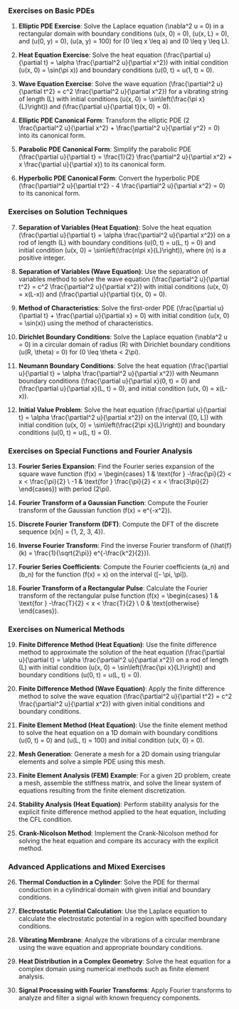 ### Exercises on Basic PDEs

1. **Elliptic PDE Exercise**: 
   Solve the Laplace equation \(\nabla^2 u = 0\) in a rectangular domain with boundary conditions \(u(x, 0) = 0\), \(u(x, L) = 0\), and \(u(0, y) = 0\), \(u(a, y) = 100\) for \(0 \leq x \leq a\) and \(0 \leq y \leq L\).

2. **Heat Equation Exercise**: 
   Solve the heat equation \(\frac{\partial u}{\partial t} = \alpha \frac{\partial^2 u}{\partial x^2}\) with initial condition \(u(x, 0) = \sin(\pi x)\) and boundary conditions \(u(0, t) = u(1, t) = 0\).

3. **Wave Equation Exercise**: 
   Solve the wave equation \(\frac{\partial^2 u}{\partial t^2} = c^2 \frac{\partial^2 u}{\partial x^2}\) for a vibrating string of length \(L\) with initial conditions \(u(x, 0) = \sin\left(\frac{\pi x}{L}\right)\) and \(\frac{\partial u}{\partial t}(x, 0) = 0\).

4. **Elliptic PDE Canonical Form**: 
   Transform the elliptic PDE \(2 \frac{\partial^2 u}{\partial x^2} + \frac{\partial^2 u}{\partial y^2} = 0\) into its canonical form.

5. **Parabolic PDE Canonical Form**: 
   Simplify the parabolic PDE \(\frac{\partial u}{\partial t} = \frac{1}{2} \frac{\partial^2 u}{\partial x^2} + x \frac{\partial u}{\partial x}\) to its canonical form.

6. **Hyperbolic PDE Canonical Form**: 
   Convert the hyperbolic PDE \(\frac{\partial^2 u}{\partial t^2} - 4 \frac{\partial^2 u}{\partial x^2} = 0\) to its canonical form.

### Exercises on Solution Techniques

7. **Separation of Variables (Heat Equation)**: 
   Solve the heat equation \(\frac{\partial u}{\partial t} = \alpha \frac{\partial^2 u}{\partial x^2}\) on a rod of length \(L\) with boundary conditions \(u(0, t) = u(L, t) = 0\) and initial condition \(u(x, 0) = \sin\left(\frac{n\pi x}{L}\right)\), where \(n\) is a positive integer.

8. **Separation of Variables (Wave Equation)**: 
   Use the separation of variables method to solve the wave equation \(\frac{\partial^2 u}{\partial t^2} = c^2 \frac{\partial^2 u}{\partial x^2}\) with initial conditions \(u(x, 0) = x(L-x)\) and \(\frac{\partial u}{\partial t}(x, 0) = 0\).

9. **Method of Characteristics**: 
   Solve the first-order PDE \(\frac{\partial u}{\partial t} + \frac{\partial u}{\partial x} = 0\) with initial condition \(u(x, 0) = \sin(x)\) using the method of characteristics.

10. **Dirichlet Boundary Conditions**: 
    Solve the Laplace equation \(\nabla^2 u = 0\) in a circular domain of radius \(R\) with Dirichlet boundary conditions \(u(R, \theta) = 0\) for \(0 \leq \theta < 2\pi\).

11. **Neumann Boundary Conditions**: 
    Solve the heat equation \(\frac{\partial u}{\partial t} = \alpha \frac{\partial^2 u}{\partial x^2}\) with Neumann boundary conditions \(\frac{\partial u}{\partial x}(0, t) = 0\) and \(\frac{\partial u}{\partial x}(L, t) = 0\), and initial condition \(u(x, 0) = x(L-x)\).

12. **Initial Value Problem**: 
    Solve the heat equation \(\frac{\partial u}{\partial t} = \alpha \frac{\partial^2 u}{\partial x^2}\) on the interval \([0, L]\) with initial condition \(u(x, 0) = \sin\left(\frac{2\pi x}{L}\right)\) and boundary conditions \(u(0, t) = u(L, t) = 0\).

### Exercises on Special Functions and Fourier Analysis

13. **Fourier Series Expansion**: 
    Find the Fourier series expansion of the square wave function \(f(x) = \begin{cases} 
    1 & \text{for } -\frac{\pi}{2} < x < \frac{\pi}{2} \\
    -1 & \text{for } \frac{\pi}{2} < x < \frac{3\pi}{2} 
    \end{cases}\) with period \(2\pi\).

14. **Fourier Transform of a Gaussian Function**: 
    Compute the Fourier transform of the Gaussian function \(f(x) = e^{-x^2}\).

15. **Discrete Fourier Transform (DFT)**: 
    Compute the DFT of the discrete sequence \(x[n] = \{1, 2, 3, 4\}\).

16. **Inverse Fourier Transform**: 
    Find the inverse Fourier transform of \(\hat{f}(k) = \frac{1}{\sqrt{2\pi}} e^{-\frac{k^2}{2}}\).

17. **Fourier Series Coefficients**: 
    Compute the Fourier coefficients \(a_n\) and \(b_n\) for the function \(f(x) = x\) on the interval \([- \pi, \pi]\).

18. **Fourier Transform of a Rectangular Pulse**: 
    Calculate the Fourier transform of the rectangular pulse function \(f(x) = \begin{cases} 
    1 & \text{for } -\frac{T}{2} < x < \frac{T}{2} \\
    0 & \text{otherwise}
    \end{cases}\).

### Exercises on Numerical Methods

19. **Finite Difference Method (Heat Equation)**: 
    Use the finite difference method to approximate the solution of the heat equation \(\frac{\partial u}{\partial t} = \alpha \frac{\partial^2 u}{\partial x^2}\) on a rod of length \(L\) with initial condition \(u(x, 0) = \sin\left(\frac{\pi x}{L}\right)\) and boundary conditions \(u(0, t) = u(L, t) = 0\).

20. **Finite Difference Method (Wave Equation)**: 
    Apply the finite difference method to solve the wave equation \(\frac{\partial^2 u}{\partial t^2} = c^2 \frac{\partial^2 u}{\partial x^2}\) with given initial conditions and boundary conditions.

21. **Finite Element Method (Heat Equation)**: 
    Use the finite element method to solve the heat equation on a 1D domain with boundary conditions \(u(0, t) = 0\) and \(u(L, t) = 100\) and initial condition \(u(x, 0) = 0\).

22. **Mesh Generation**: 
    Generate a mesh for a 2D domain using triangular elements and solve a simple PDE using this mesh.

23. **Finite Element Analysis (FEM) Example**: 
    For a given 2D problem, create a mesh, assemble the stiffness matrix, and solve the linear system of equations resulting from the finite element discretization.

24. **Stability Analysis (Heat Equation)**: 
    Perform stability analysis for the explicit finite difference method applied to the heat equation, including the CFL condition.

25. **Crank-Nicolson Method**: 
    Implement the Crank-Nicolson method for solving the heat equation and compare its accuracy with the explicit method.

### Advanced Applications and Mixed Exercises

26. **Thermal Conduction in a Cylinder**: 
    Solve the PDE for thermal conduction in a cylindrical domain with given initial and boundary conditions.

27. **Electrostatic Potential Calculation**: 
    Use the Laplace equation to calculate the electrostatic potential in a region with specified boundary conditions.

28. **Vibrating Membrane**: 
    Analyze the vibrations of a circular membrane using the wave equation and appropriate boundary conditions.

29. **Heat Distribution in a Complex Geometry**: 
    Solve the heat equation for a complex domain using numerical methods such as finite element analysis.

30. **Signal Processing with Fourier Transforms**: 
    Apply Fourier transforms to analyze and filter a signal with known frequency components.
